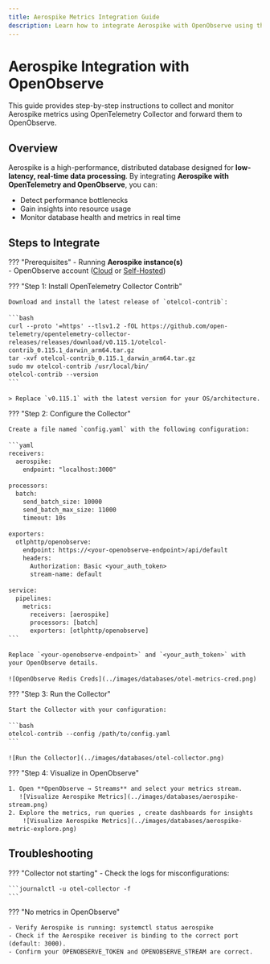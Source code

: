 ```yaml
---
title: Aerospike Metrics Integration Guide
description: Learn how to integrate Aerospike with OpenObserve using the OpenTelemetry Collector.
---
```

# Aerospike Integration with OpenObserve

This guide provides step-by-step instructions to collect and monitor Aerospike metrics using OpenTelemetry Collector and forward them to OpenObserve.

## Overview

Aerospike is a high-performance, distributed database designed for **low-latency, real-time data processing**. 
By integrating **Aerospike with OpenTelemetry and OpenObserve**, you can: 

- Detect performance bottlenecks  
- Gain insights into resource usage  
- Monitor database health and metrics in real time  

## Steps to Integrate

??? "Prerequisites"
    - Running **Aerospike instance(s)**  
    - OpenObserve account ([Cloud](https://cloud.openobserve.ai/web/) or [Self-Hosted](../../../getting-started/#self-hosted-installation))  

??? "Step 1: Install OpenTelemetry Collector Contrib"

    Download and install the latest release of `otelcol-contrib`:

    ```bash
    curl --proto '=https' --tlsv1.2 -fOL https://github.com/open-telemetry/opentelemetry-collector-releases/releases/download/v0.115.1/otelcol-contrib_0.115.1_darwin_arm64.tar.gz
    tar -xvf otelcol-contrib_0.115.1_darwin_arm64.tar.gz
    sudo mv otelcol-contrib /usr/local/bin/
    otelcol-contrib --version
    ```

    > Replace `v0.115.1` with the latest version for your OS/architecture.

??? "Step 2: Configure the Collector"

    Create a file named `config.yaml` with the following configuration:

    ```yaml
    receivers:
      aerospike:
        endpoint: "localhost:3000"

    processors:
      batch:
        send_batch_size: 10000
        send_batch_max_size: 11000
        timeout: 10s

    exporters:
      otlphttp/openobserve:
        endpoint: https://<your-openobserve-endpoint>/api/default
        headers:
          Authorization: Basic <your_auth_token>
          stream-name: default

    service:
      pipelines:
        metrics:
          receivers: [aerospike]
          processors: [batch]
          exporters: [otlphttp/openobserve]
    ```

    Replace `<your-openobserve-endpoint>` and `<your_auth_token>` with your OpenObserve details.

    ![OpenObserve Redis Creds](../images/databases/otel-metrics-cred.png)


??? "Step 3: Run the Collector"

    Start the Collector with your configuration:

    ```bash
    otelcol-contrib --config /path/to/config.yaml
    ```

    ![Run the Collector](../images/databases/otel-collector.png)

??? "Step 4: Visualize in OpenObserve"

    1. Open **OpenObserve → Streams** and select your metrics stream.  
       ![Visualize Aerospike Metrics](../images/databases/aerospike-stream.png)  
    2. Explore the metrics, run queries , create dashboards for insights
        ![Visualize Aerospike Metrics](../images/databases/aerospike-metric-explore.png)  


## Troubleshooting

??? "Collector not starting"
    - Check the logs for misconfigurations:

    ```journalctl -u otel-collector -f
    ```

??? "No metrics in OpenObserve"

    - Verify Aerospike is running: systemctl status aerospike
    - Check if the Aerospike receiver is binding to the correct port (default: 3000).
    - Confirm your OPENOBSERVE_TOKEN and OPENOBSERVE_STREAM are correct.